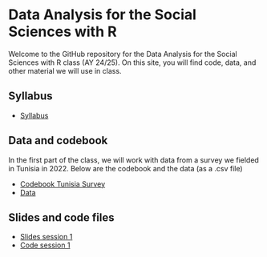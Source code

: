 # Data Analysis for the Social Sciences with R
Welcome to the GitHub repository for the Data Analysis for the Social Sciences with R class (AY 24/25). On this site, you will find code, data, and other material we will use in class.
## Syllabus
- [Syllabus](Syllabus.pdf)
## Data and codebook
In the first part of the class, we will work with data from a survey we fielded in Tunisia in 2022. Below are the codebook and the data (as a .csv file)
- [Codebook Tunisia Survey](Codebook-TUN-Survey.pdf)
- [Data](tunisia_survey.csv)
## Slides and code files
- [Slides session 1](Session-1.pdf)
- [Code session 1](#)
